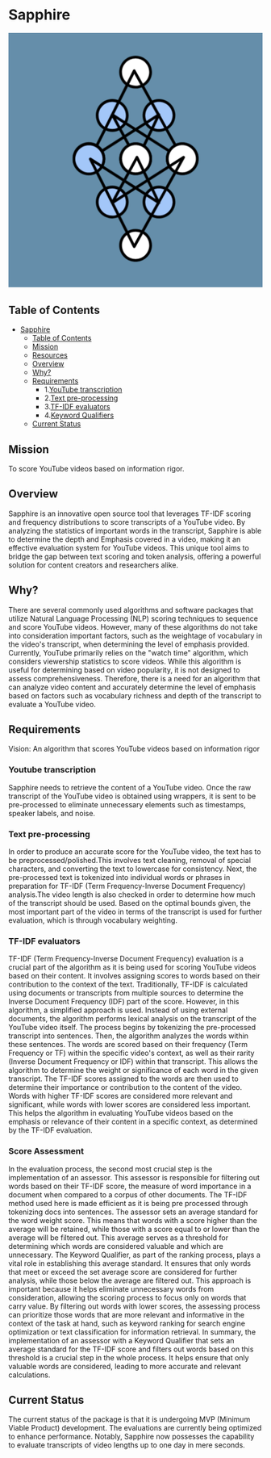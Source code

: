 # Sapphire

![Project Logo](IMG-9758.jpg)



## Table of Contents

- [Sapphire](#Sapphire)
  - [Table of Contents](#table-of-contents)
  - [Mission](#Mission)
  - [Resources](#Resources)
  - [Overview](#Overview)
  - [Why?](#Why?)
  - [Requirements](#Requirements)
    - 1.[YouTube transcription](#YouTube-transcription)
    - 2.[Text pre-processing](#Text-pre-procesing)
    - 3.[TF-IDF evaluators](#TF-IDF-evaluators)
    - 4.[Keyword Qualifiers](#Keyword-Qualifiers)
   - [Current Status](#Current-Status)



## Mission

To score YouTube videos based on information rigor.





## Overview

Sapphire is an innovative open source tool that leverages TF-IDF scoring and frequency distributions to score transcripts of a YouTube video. By analyzing the statistics of important words in the transcript, Sapphire is able to determine the depth and Emphasis covered in a video, making it an effective evaluation system for YouTube videos. This unique tool aims to bridge the gap between text scoring and token analysis, offering a powerful solution for content creators and researchers alike. 


## Why?

There are several commonly used algorithms and software packages that utilize Natural Language Processing (NLP) scoring techniques to sequence and score YouTube videos. However, many of these algorithms do not take into consideration important factors, such as the weightage of vocabulary in the video's transcript, when determining the level of emphasis provided. Currently, YouTube primarily relies on the "watch time" algorithm, which considers viewership statistics to score videos. While this algorithm is useful for determining based on video popularity, it is not designed to assess comprehensiveness. Therefore, there is a need for an algorithm that can analyze video content and accurately determine the level of emphasis based on factors such as vocabulary richness and depth of the transcript to evaluate a YouTube video.

## Requirements
Vision: An algorithm that scores YouTube videos based on information rigor

 ### Youtube transcription ###
Sapphire needs to retrieve the content of a YouTube video. Once the raw transcript of the YouTube video is obtained using wrappers, it is sent to be pre-processed to eliminate unnecessary elements such as timestamps, speaker labels, and noise. 

### Text pre-processing ###
In order to produce an accurate score for the YouTube video, the text has to be preprocessed/polished.This involves text cleaning, removal of special characters, and converting the text to lowercase for consistency. Next, the pre-processed text is tokenized into individual words or phrases in preparation for TF-IDF (Term Frequency-Inverse Document Frequency) analysis.The video length is also checked in order to determine how much of the transcript should be used. Based on the optimal bounds given, the most important part of the video in terms of the transcript is used for further evaluation, which is through vocabulary weighting.

### TF-IDF evaluators ###
TF-IDF (Term Frequency-Inverse Document Frequency) evaluation is a crucial part of the algorithm as it is being used for scoring YouTube videos based on their content. It involves assigning scores to words based on their contribution to the context of the text. Traditionally, TF-IDF is calculated using documents or transcripts from multiple sources to determine the Inverse Document Frequency (IDF) part of the score. However, in this algorithm, a simplified approach is used. Instead of using external documents, the algorithm performs lexical analysis on the transcript of the YouTube video itself. The process begins by tokenizing the pre-processed transcript into sentences. Then, the algorithm analyzes the words within these sentences. The words are scored based on their frequency (Term Frequency or TF) within the specific video's context, as well as their rarity (Inverse Document Frequency or IDF) within that transcript. This allows the algorithm to determine the weight or significance of each word in the given transcript. The TF-IDF scores assigned to the words are then used to determine their importance or contribution to the content of the video. Words with higher TF-IDF scores are considered more relevant and significant, while words with lower scores are considered less important. This helps the algorithm in evaluating YouTube videos based on the emphasis or relevance of their content in a specific context, as determined by the TF-IDF evaluation.

### Score Assessment ###
In the evaluation process, the second most crucial step is the implementation of an assessor. This assessor is responsible for filtering out words based on their TF-IDF score, the measure of word importance in a document when compared to a corpus of other documents. The TF-IDF method used here is made efficient as it is being pre processed through tokenizing docs into sentences. The assessor sets an average standard for the word weight score. This means that words with a score higher than the average will be retained, while those with a score equal to or lower than the average will be filtered out. This average serves as a threshold for determining which words are considered valuable and which are unnecessary. The Keyword Qualifier, as part of the ranking process, plays a vital role in establishing this average standard. It ensures that only words that meet or exceed the set average score are considered for further analysis, while those below the average are filtered out. This approach is important because it helps eliminate unnecessary words from consideration, allowing the scoring process to focus only on words that carry value. By filtering out words with lower scores, the assessing process can prioritize those words that are more relevant and informative in the context of the task at hand, such as keyword ranking for search engine optimization or text classification for information retrieval. In summary, the implementation of an assessor with a Keyword Qualifier that sets an average standard for the TF-IDF score and filters out words based on this threshold is a crucial step in the whole process. It helps ensure that only valuable words are considered, leading to more accurate and relevant calculations.
 
## Current Status
The current status of the package is that it is undergoing MVP (Minimum Viable Product) development. The evaluations are currently being optimized to enhance performance. Notably, Sapphire now possesses the capability to evaluate transcripts of video lengths up to one day in mere seconds.
